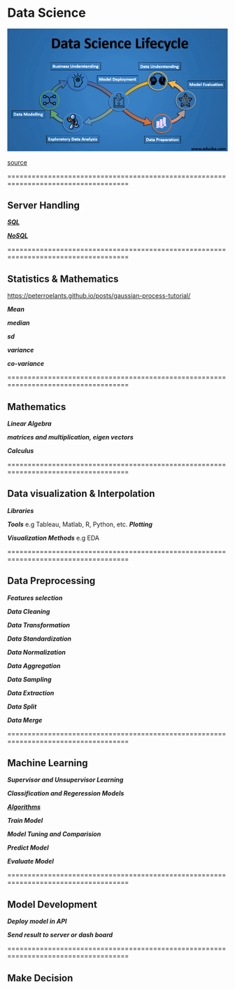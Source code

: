 # Data Science


<img src=https://github.com/Laudarisd/Data-science-study/blob/master/src/sql/img/3.png alt="">


[source](https://www.educba.com/data-science-lifecycle/)



====================================================================================

## Server Handling
***[SQL](https://github.com/Laudarisd/Data-science-study/tree/master/src/sql)***

***[NoSQL](https://github.com/Laudarisd/Data-science-study/tree/master/src/nosql)***

====================================================================================

## Statistics & Mathematics
https://peterroelants.github.io/posts/gaussian-process-tutorial/

***Mean*** 

***median***

***sd***

***variance***

***co-variance***

====================================================================================

## Mathematics
***Linear Algebra***

***matrices and multiplication, eigen vectors***

***Calculus***

====================================================================================

## Data visualization & Interpolation
***Libraries***

***Tools***
e.g Tableau, Matlab, R, Python, etc.
***Plotting***

***Visualization Methods***
e.g EDA

====================================================================================

## Data Preprocessing
***Features selection***

***Data Cleaning***

***Data Transformation***

***Data Standardization***

***Data Normalization***

***Data Aggregation***

***Data Sampling***

***Data Extraction***

***Data Split***

***Data Merge***

====================================================================================

## Machine Learning
***Supervisor and Unsupervisor Learning***

***Classification and Regeression Models***

***[Algorithms](https://github.com/Laudarisd/Data-science-study/tree/master/src/ml)***

***Train Model***

***Model Tuning and Comparision***

***Predict Model***

***Evaluate Model***

====================================================================================

## Model Development
***Deploy model in API***

***Send result to  server or dash board*** 

====================================================================================

## Make Decision


